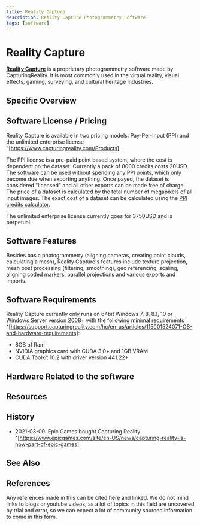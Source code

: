```yaml
---
title: Reality Capture
description: Reality Capture Photogrammetry Software
tags: [software]
---
```


# Reality Capture

[**Reality Capture**](https://www.capturingreality.com/) is a proprietary photogrammetry software made by CapturingReality. It is most commonly used in the virtual reality, visual effects, gaming, surveying, and cultural heritage industries.


## Specific Overview

<!-- Give an overview of the software, Are there multiple versions? can you use it for free? what is the expected industry for this software? -->


## Software License / Pricing

Reality Capture is available in two pricing models: Pay-Per-Input (PPI) and the unlimited enterprise license ^[https://www.capturingreality.com/Products].

The PPI license is a pre-paid point based system, where the cost is dependent on the dataset. Currently a pack of 8000 credits costs 20USD. The software can be used without spending any PPI points, which only become due when exporting anything. Once payed, the dataset is considered "licensed" and all other exports can be made free of charge. The price of a dataset is calculated by the total number of megapixels of all input images. The exact cost of a dataset can be calculated using the [PPI credits calculator](https://www.capturingreality.com/RC-ppi-credits-calculator).

The unlimited enterprise license currently goes for 3750USD and is perpetual.

## Software Features

Besides basic photogrammetry (aligning cameras, creating point clouds, calculating a mesh), Reality Capture's features include texture projection, mesh post processing (filtering, smoothing), geo referencing, scaling, aligning coded markers, parallel projections and various exports and imports. 

## Software Requirements

Reality Capture currently only runs on 64bit Windows 7, 8, 8.1, 10 or Windows Server version 2008+ with the following minimal requirements ^[https://support.capturingreality.com/hc/en-us/articles/115001524071-OS-and-hardware-requirements]:

* 8GB of Ram
* NVIDIA graphics card with CUDA 3.0+ and 1GB VRAM
* CUDA Toolkit 10.2 with driver version 441.22+

## Hardware Related to the software

<!-- Please list hardware here that may be required by the software. -->

## Resources

<!-- Please link to any strong videos on the software , if this gets too broad then please link to a sub page, ie "BestPhotogrammetrySoftware_Resources" -->

## History

* 2021-03-09: Epic Games bought Capturing Reality ^[https://www.epicgames.com/site/en-US/news/capturing-reality-is-now-part-of-epic-games]

## See Also

<!-- Is the software similar to another, but not linked directly in this page? Please link to any other topics that may be similar that people would want to read more on -->

## References

Any references made in this can be cited here and linked. 
We do not mind links to blogs or youtube videos, as a lot of topics in this field are uncovered by trial and error, so we can expect a lot of community sourced information to come in this form.